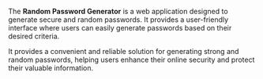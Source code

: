The **Random Password Generator** is a web application designed to generate secure and random passwords. It provides a user-friendly interface where users can easily generate passwords based on their desired criteria.

It provides a convenient and reliable solution for generating strong and random passwords, helping users enhance their online security and protect their valuable information.
